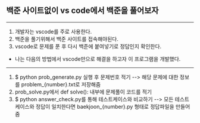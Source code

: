 ## 백준 사이트없이 vs code에서 백준을 풀어보자
---
1. 개발자는 vscode를 주로 사용한다.
2. 백준을 풀기위해서 백준 사이트를 접속해야된다.
3. vscode로 문제를 푼 후 다시 백준에 붙여넣기로 정답인지 확인한다.

+ 나는 다음의 방법에서 vscode만으로 해결을 하고자 이 프로그램을 개발했다.
---
1. $ python prob_generate.py 실행 후 문제번호 적기
--> 해당 문제에 대한 정보를 problem_{number}.txt로 저장해줌
2. prob_solve.py에서 def solve(): 내부에 문제풀이 코드를 적기
3. $ python answer_check.py를 통해 테스트케이스와 비교하기
--> 모든 테스트 케이스와 정답이 일치한다면 baekjoon_{number}.py 형태로 정답파일을 만들어줌